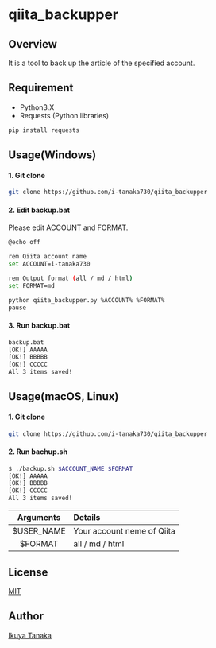 # qiita_backupper

## Overview

It is a tool to back up the article of the specified account.

## Requirement

- Python3.X
- Requests (Python libraries)
```sh
pip install requests
```

## Usage(Windows)

#### 1. Git clone
```sh
git clone https://github.com/i-tanaka730/qiita_backupper
```

#### 2. Edit backup.bat
Please edit ACCOUNT and FORMAT.
```sh
@echo off

rem Qiita account name
set ACCOUNT=i-tanaka730

rem Output format (all / md / html)
set FORMAT=md

python qiita_backupper.py %ACCOUNT% %FORMAT%
pause
```

#### 3. Run backup.bat
```sh
backup.bat
[OK!] AAAAA
[OK!] BBBBB
[OK!] CCCCC
All 3 items saved!
```

## Usage(macOS, Linux)

#### 1. Git clone
```sh
git clone https://github.com/i-tanaka730/qiita_backupper
```

#### 2. Run bachup.sh
```sh
$ ./backup.sh $ACCOUNT_NAME $FORMAT
[OK!] AAAAA
[OK!] BBBBB
[OK!] CCCCC
All 3 items saved!
```

|Arguments|Details|
|:---:|:---|
|$USER_NAME|Your account neme of Qiita|
|$FORMAT|all / md / html|

## License
[MIT](https://github.com/i-tanaka730/qiita_backupper/blob/master/LICENSE)

## Author
[Ikuya Tanaka](https://github.com/i-tanaka730)
